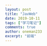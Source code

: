 ```yaml
---
layout: post
title: "JavWeb"
date: 2019-10-11
tags: ["学习笔记"]
comments: true
author: oneman233
excerpt: "前端"
---
```


